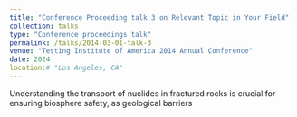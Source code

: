 ```yaml
---
title: "Conference Proceeding talk 3 on Relevant Topic in Your Field"
collection: talks
type: "Conference proceedings talk"
permalink: /talks/2014-03-01-talk-3
venue: "Testing Institute of America 2014 Annual Conference"
date: 2024
location:# "Los Angeles, CA"
---
```


Understanding the transport of nuclides in fractured rocks is crucial for ensuring biosphere safety, as geological barriers 

